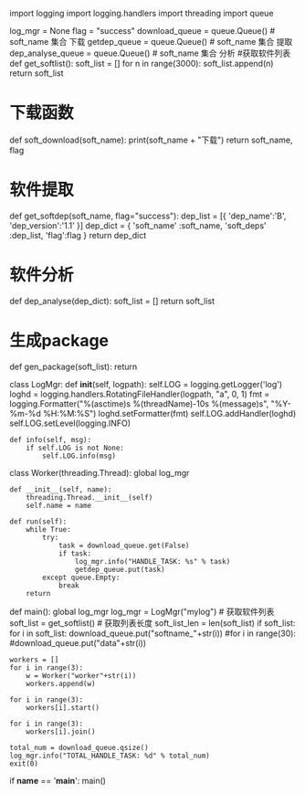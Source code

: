 import logging
import logging.handlers
import threading
import queue

log_mgr = None
flag = "success"
download_queue = queue.Queue()  # soft_name 集合 下载
getdep_queue = queue.Queue()  # soft_name 集合 提取
dep_analyse_queue = queue.Queue()  # soft_name 集合 分析
#获取软件列表
def get_softlist():
    soft_list = []
    for n in range(3000):
        soft_list.append(n)
    return soft_list

# 下载函数
def soft_download(soft_name):
    print(soft_name + "下载")
    return soft_name, flag

# 软件提取
def get_softdep(soft_name, flag="success"):
    dep_list = [{
        'dep_name':'B',
        'dep_version':'1.1'
    }]
    dep_dict = {
        'soft_name' :soft_name,
        'soft_deps' :dep_list,
        'flag':flag
    }
    return dep_dict

# 软件分析
def dep_analyse(dep_dict):
    soft_list = []
    return soft_list

# 生成package
def gen_package(soft_list):
    return

class LogMgr:
    def __init__(self, logpath):
        self.LOG = logging.getLogger('log')
        loghd = logging.handlers.RotatingFileHandler(logpath, "a", 0, 1)
        fmt = logging.Formatter("%(asctime)s %(threadName)-10s %(message)s", "%Y-%m-%d %H:%M:%S")
        loghd.setFormatter(fmt)
        self.LOG.addHandler(loghd)
        self.LOG.setLevel(logging.INFO)

    def info(self, msg):
        if self.LOG is not None:
            self.LOG.info(msg)


class Worker(threading.Thread):
    global log_mgr

    def __init__(self, name):
        threading.Thread.__init__(self)
        self.name = name

    def run(self):
        while True:
            try:
                task = download_queue.get(False)
                if task:
                    log_mgr.info("HANDLE_TASK: %s" % task)
                    getdep_queue.put(task)
            except queue.Empty:
                break
        return


def main():
    global log_mgr
    log_mgr = LogMgr("mylog")
    # 获取软件列表
    soft_list = get_softlist()
    # 获取列表长度
    soft_list_len = len(soft_list)
    if soft_list:
        for i in soft_list:
            download_queue.put("softname_"+str(i))
    #for i in range(30):
        #download_queue.put("data"+str(i))

    workers = []
    for i in range(3):
        w = Worker("worker"+str(i))
        workers.append(w)

    for i in range(3):
        workers[i].start()

    for i in range(3):
        workers[i].join()

    total_num = download_queue.qsize()
    log_mgr.info("TOTAL_HANDLE_TASK: %d" % total_num)
    exit(0)


if __name__ == '__main__':
    main()

